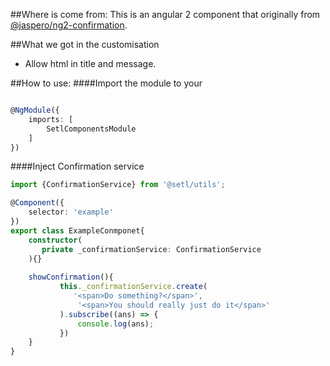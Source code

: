 ##Where is come from:
This is an angular 2 component that originally from 
[@jaspero/ng2-confirmation](https://github.com/Jaspero/ng2-confirmations).

##What we got in the customisation
* Allow html in title and message.

##How to use:
####Import the module to your
```typescript

@NgModule({
    imports: [
        SetlComponentsModule
    ]
})
```

####Inject Confirmation service
```typescript
import {ConfirmationService} from '@setl/utils';

@Component({
    selector: 'example'
})
export class ExampleConmponet{
    constructor(
       private _confirmationService: ConfirmationService 
    ){}
    
    showConfirmation(){
           this._confirmationService.create(
              '<span>Do something?</span>',
               '<span>You should really just do it</span>'
           ).subscribe((ans) => {
               console.log(ans);
           })
    }
}
```
